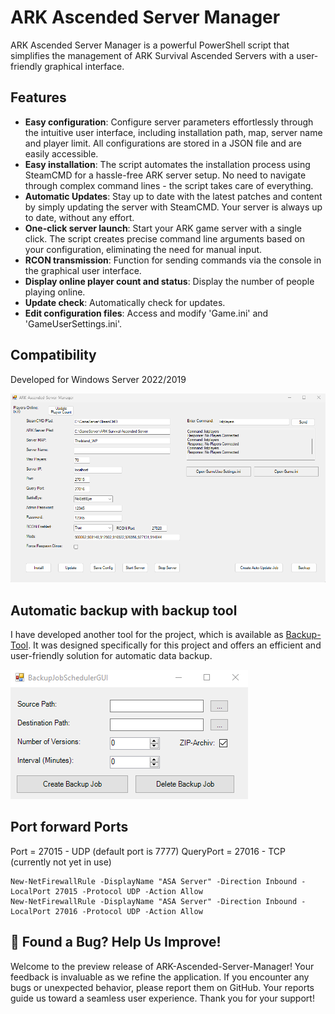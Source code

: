# ARK Ascended Server Manager

ARK Ascended Server Manager is a powerful PowerShell script that simplifies the management of ARK Survival Ascended Servers with a user-friendly graphical interface.

## Features

- **Easy configuration**: Configure server parameters effortlessly through the intuitive user interface, including installation path, map, server name and player limit. All configurations are stored in a JSON file and are easily accessible.
- **Easy installation**: The script automates the installation process using SteamCMD for a hassle-free ARK server setup. No need to navigate through complex command lines - the script takes care of everything.
- **Automatic Updates**: Stay up to date with the latest patches and content by simply updating the server with SteamCMD. Your server is always up to date, without any effort.
- **One-click server launch**: Start your ARK game server with a single click. The script creates precise command line arguments based on your configuration, eliminating the need for manual input.
- **RCON transmission**: Function for sending commands via the console in the graphical user interface.
- **Display online player count and status**: Display the number of people playing online.
- **Update check**: Automatically check for updates.
- **Edit configuration files**: Access and modify 'Game.ini' and 'GameUserSettings.ini'.

## Compatibility

Developed for Windows Server 2022/2019

![ASA_Server_Manager_Preview.png](Preview/ASA_Server_Manager_Preview_1.png)

## Automatic backup with backup tool

I have developed another tool for the project, which is available as [Backup-Tool](https://github.com/Ch4r0ne/Backup-Tool). It was designed specifically for this project and offers an efficient and user-friendly solution for automatic data backup.

![BackupJobSchedulerGUI.png](Preview/BackupJobSchedulerGUI.png)

## Port forward Ports
Port = 27015 - UDP (default port is 7777)
QueryPort = 27016 - TCP (currently not yet in use)

    New-NetFirewallRule -DisplayName "ASA Server" -Direction Inbound -LocalPort 27015 -Protocol UDP -Action Allow
    New-NetFirewallRule -DisplayName "ASA Server" -Direction Inbound -LocalPort 27016 -Protocol UDP -Action Allow

## 🐞 Found a Bug? Help Us Improve!
Welcome to the preview release of ARK-Ascended-Server-Manager! Your feedback is invaluable as we refine the application. If you encounter any bugs or unexpected behavior, please report them on GitHub. Your reports guide us toward a seamless user experience. Thank you for your support!
